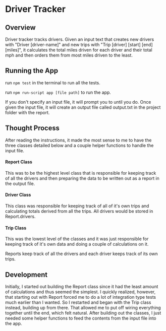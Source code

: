 # Driver Tracker

## Overview
Driver tracker tracks drivers. Given an input text that creates new drivers with "Driver [driver-name]" and
new trips with "Trip [driver] [start] [end] [miles]", it calculates the total miles driven for each driver and
their total mph and then orders them from most miles driven to the least. 
## Running the App
run `npm test` in the terminal to run all the tests.
  
run `npm run-script app [file path]` to run the app.  

If you don't specify an input file, it will prompt you to until you do. Once given the 
input file, it will create an output file called output.txt in the project folder with the report.
## Thought Process
After reading the instructions, it made the most sense to me to have the three classes detailed below and a couple 
helper functions to handle the input file. 

#### Report Class
This was to be the highest level class that is responsible for keeping track of all the drivers and then preparing the
data to be written out as a report in the output file.

#### Driver Class
This class was responsible for keeping track of all of it's own trips and calculating totals derived from all the
trips. All drivers would be stored in Report.drivers.

#### Trip Class
This was the lowest level of the classes and it was just responsible for keeping track of it's own data and doing a
couple of calculations on it. 

Reports keep track of all the drivers and each driver keeps track of its own trips.

## Development
Initially, I started out building the Report class since it had the least amount of calculations and thus seemed the
simplest. I quickly realized, however, that starting out with Report forced me to do a lot of integration type tests
much earlier than I wanted. So I restarted and began with the Trip class instead, building up from there. That allowed
me to put off wiring everything together until the end, which felt natural. After building out the classes, I just 
needed some helper functions to feed the contents from the input file into the app.  